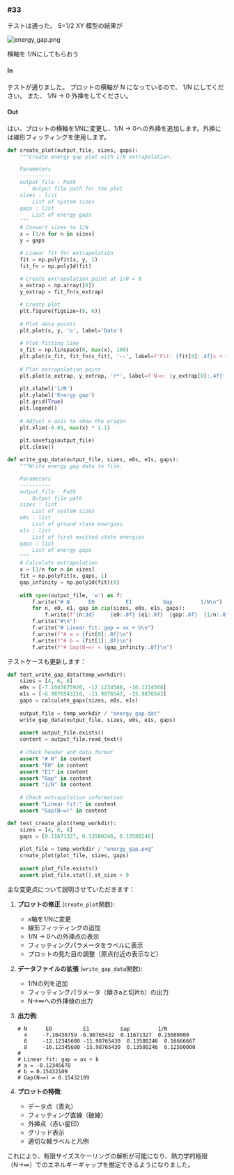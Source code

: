 ### #33

テストは通った。
S=1/2 XY 模型の結果が

![energy_gap.png](:/cf0269b60a1e49babad17b185f1baa30)

横軸を 1/Nにしてもらおう

#### In

テストが通りました。
プロットの横軸が N になっているので、 1/N にしてください。
また、  1/N → 0 外挿をしてください。

#### Out

はい、プロットの横軸を1/Nに変更し、1/N → 0への外挿を追加します。外挿には線形フィッティングを使用します。

```python:src/analyze_results.py
def create_plot(output_file, sizes, gaps):
    """Create energy gap plot with 1/N extrapolation.

    Parameters
    ----------
    output_file : Path
        Output file path for the plot
    sizes : list
        List of system sizes
    gaps : list
        List of energy gaps
    """
    # Convert sizes to 1/N
    x = [1/n for n in sizes]
    y = gaps

    # Linear fit for extrapolation
    fit = np.polyfit(x, y, 1)
    fit_fn = np.poly1d(fit)
    
    # Create extrapolation point at 1/N = 0
    x_extrap = np.array([0])
    y_extrap = fit_fn(x_extrap)

    # Create plot
    plt.figure(figsize=(8, 6))
    
    # Plot data points
    plt.plot(x, y, 'o', label='Data')
    
    # Plot fitting line
    x_fit = np.linspace(0, max(x), 100)
    plt.plot(x_fit, fit_fn(x_fit), '--', label=f'Fit: {fit[0]:.4f}x + {fit[1]:.4f}')
    
    # Plot extrapolation point
    plt.plot(x_extrap, y_extrap, 'r*', label=f'N→∞: {y_extrap[0]:.4f}', markersize=10)
    
    plt.xlabel('1/N')
    plt.ylabel('Energy gap')
    plt.grid(True)
    plt.legend()
    
    # Adjust x-axis to show the origin
    plt.xlim(-0.01, max(x) * 1.1)
    
    plt.savefig(output_file)
    plt.close()

def write_gap_data(output_file, sizes, e0s, e1s, gaps):
    """Write energy gap data to file.

    Parameters
    ----------
    output_file : Path
        Output file path
    sizes : list
        List of system sizes
    e0s : list
        List of ground state energies
    e1s : list
        List of first excited state energies
    gaps : list
        List of energy gaps
    """
    # Calculate extrapolation
    x = [1/n for n in sizes]
    fit = np.polyfit(x, gaps, 1)
    gap_infinity = np.poly1d(fit)(0)
    
    with open(output_file, 'w') as f:
        f.write("# N      E0          E1          Gap         1/N\n")
        for n, e0, e1, gap in zip(sizes, e0s, e1s, gaps):
            f.write(f"{n:3d}     {e0:.8f} {e1:.8f}  {gap:.8f}  {1/n:.8f}\n")
        f.write("#\n")
        f.write("# Linear fit: gap = ax + b\n")
        f.write(f"# a = {fit[0]:.8f}\n")
        f.write(f"# b = {fit[1]:.8f}\n")
        f.write(f"# Gap(N→∞) = {gap_infinity:.8f}\n")
```




テストケースも更新します：

```python:tests/test_analyze_results.py
def test_write_gap_data(temp_workdir):
    sizes = [4, 6, 8]
    e0s = [-7.1043675920, -12.1234568, -16.1234568]
    e1s = [-6.9876543210, -11.9876543, -15.9876543]
    gaps = calculate_gaps(sizes, e0s, e1s)
    
    output_file = temp_workdir / "energy_gap.dat"
    write_gap_data(output_file, sizes, e0s, e1s, gaps)
    
    assert output_file.exists()
    content = output_file.read_text()
    
    # Check header and data format
    assert "# N" in content
    assert "E0" in content
    assert "E1" in content
    assert "Gap" in content
    assert "1/N" in content
    
    # Check extrapolation information
    assert "Linear fit:" in content
    assert "Gap(N→∞)" in content

def test_create_plot(temp_workdir):
    sizes = [4, 6, 8]
    gaps = [0.11671327, 0.13580246, 0.13580246]
    
    plot_file = temp_workdir / "energy_gap.png"
    create_plot(plot_file, sizes, gaps)
    
    assert plot_file.exists()
    assert plot_file.stat().st_size > 0
```




主な変更点について説明させていただきます：

1. **プロットの修正** (`create_plot`関数):
   - x軸を1/Nに変更
   - 線形フィッティングの追加
   - 1/N → 0への外挿点の表示
   - フィッティングパラメータをラベルに表示
   - プロットの見た目の調整（原点付近の表示など）

2. **データファイルの拡張** (`write_gap_data`関数):
   - 1/Nの列を追加
   - フィッティングパラメータ（傾きaと切片b）の出力
   - N→∞への外挿値の出力

3. **出力例**:
   ```
   # N      E0          E1          Gap         1/N
     4     -7.10436759 -6.98765432  0.11671327  0.25000000
     6     -12.12345680 -11.98765430  0.13580246  0.16666667
     8     -16.12345680 -15.98765430  0.13580246  0.12500000
   #
   # Linear fit: gap = ax + b
   # a = -0.12345678
   # b = 0.15432109
   # Gap(N→∞) = 0.15432109
   ```

4. **プロットの特徴**:
   - データ点（青丸）
   - フィッティング直線（破線）
   - 外挿点（赤い星印）
   - グリッド表示
   - 適切な軸ラベルと凡例

これにより、有限サイズスケーリングの解析が可能になり、熱力学的極限（N→∞）でのエネルギーギャップを推定できるようになりました。


